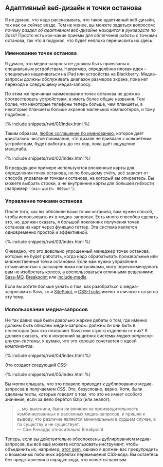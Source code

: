 
## Адаптивный веб-дизайн и точки останова

Я не думаю, что надо рассказывать, что такое адаптивный веб-дизайн, так как он сейчас везде. Тем не менее, вы можете задаться вопросом: *почему раздел об адаптивном веб-дизайне находится в руководсте по Sass?* Просто есть кое-какие приёмы для облегчения работы с точками останова, так что я подумал, что будет неплохо перечислить их здесь.

### Именование точек останова

Я думаю, что медиа-запросы не должны быть привязаны к специальным устройствам. Например, определённо плохая идея – специально нацеливаться на iPad или устройства на Blackberry. Медиа-запросы должны обслуживать диапазон размеров экрана, пока нет перехода к следующему медиа-запросу.

По этим же причинам наименование точек останова не должно соотвествовать устройствам, а иметь более общие названия. Тем более, что некоторые телефоны теперь больше, чем планшеты, а некоторые планшеты больше экранов маленьких компьютеров, и тому подобное…

{% include snippets/rwd/01/index.html %}

Таким образом, [любое соглашение по именованию](https://css-tricks.com/naming-media-queries/), которое даёт кристально чистое понимание, что дизайн не привязан к конкретным устройствам, будет работать до тех пор, пока даёт ощущение масштаба.

{% include snippets/rwd/02/index.html %}

<div class="note">
  <p>В предыдущем примере используются вложенные карты для определения точек останова, но по большому счёту, всё зависит от способа управления точками останова, на который вы опираетесь. Вы можете выбрать строки, а не внутренние карты для большей гибкости (например <code>'(min-width: 800px)'</code>).</p>
</div>

### Управление точками останова

После того, как вы объявили ваши точки останова, вам нужен способ, чтобы использовать их в медиа-запросах. Есть много способов сделать это, но, должен сказать, я большой поклонник получения точек останова из карт через функцию геттер. Эта система является одновременно простой и эффективной.

{% include snippets/rwd/03/index.html %}

<div class="note">
  <p>Очевидно, что это довольно упрощенный менеджер точек останова, который не будет работать, когда надо обрабатывать произвольные или множественные точки остановки. Если вам нужно управление отзывчивостью с расширенными настройками, могу порекоммендовать вам не изобретать колесо, а воспользоваться отличными решениями: <a href="https://github.com/sass-mq/sass-mq">Sass-MQ</a>, <a href="http://breakpoint-sass.com/">Breakpoint</a> или <a href="https://github.com/eduardoboucas/include-media">include-media</a>.</p>
  <p>Если вы хотите больше узнать о том, как разобраться с медиа-запросами в Sass, то и <a href="https://www.sitepoint.com/managing-responsive-breakpoints-sass/">SitePoint</a>, и <a href="https://css-tricks.com/approaches-media-queries-sass/">CSS-Tricks</a> имеют отличные статьи на эту тему.</p>
</div>

### Использование медиа-запросов

Не так давно ещё были довольно жаркие дебаты о том, где именно должны быть описаны медиа-запросы: должны ли они быть в селекторах (как это позволяет Sass) или строго отделены от них? Я должен сказать, что я искренний защитник системы *медиа-запросов-внутри-системы*, я думаю, что это хорошо сочетается с идеей *компонентов*.

{% include snippets/rwd/04/index.html %}

Это создаст следующий CSS:

{% include snippets/rwd/05/index.html %}

Вы могли слышать, что это правило приводит к дублированию медиа-запросов в получаемом CSS. Это, безусловно, верно. Хотя, были сделаны тесты, которые говорят о том, что это не имеет особого значения, если за дело берётся Gzip (или аналог):

> … мы выяснили, были ли влияния на производительность комбинированных и рассеяных медиа-запросов, и пришли к выводу, что различие является минимальным в худшем случае, а по существу и не существует.<br>
> &mdash; Сэм Ричардс относительно Breakpoint

Теперь, если вы действительно обеспокоены дублированием медиа-запросов, вы всё ещё можете использовать инструмент, чтобы объединить их, например, [этот gem](https://github.com/aaronjensen/sass-media_query_combiner), однако я должен вас предупредить о возможных побочных эффектах перемещения CSS-кода. Вы остаетёсь без представления о порядке кода, что является важным.
